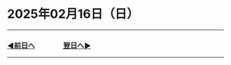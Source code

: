# 2025年02月16日（日）

---

### [◀️前日へ](https://github.com/yuasys/chatty-journal/blob/main/2025/02/2025-02-15.md)&emsp;&emsp;&emsp;&emsp;[翌日へ▶️](https://github.com/yuasys/chatty-journal/blob/main/2025/02/2025-02-17.md)

---
